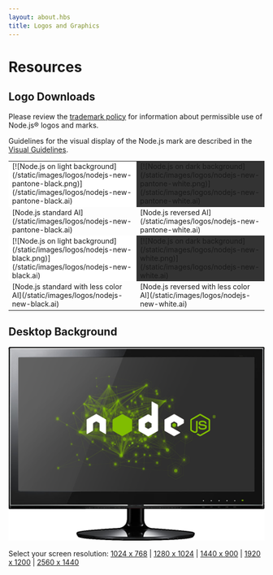 ```yaml
---
layout: about.hbs
title: Logos and Graphics
---
```

# Resources

## Logo Downloads

 Please review the [trademark policy](/about/trademark/) for information about permissible use of Node.js&reg; logos and marks.

 Guidelines for the visual display of the Node.js mark are described in
 the [Visual Guidelines](/static/documents/foundation-visual-guidelines.pdf).

<table border="0" cellspacing="0" cellpadding="10" class="logos">
  <tr>
    <td bgcolor="#FFFFFF">[![Node.js on light background](/static/images/logos/nodejs-new-pantone-black.png)](/static/images/logos/nodejs-new-pantone-black.ai)</td>
    <td bgcolor="#333333">[![Node.js on dark background](/static/images/logos/nodejs-new-pantone-white.png)](/static/images/logos/nodejs-new-pantone-white.ai)</td>
  </tr>
  <tr>
    <td>[Node.js standard AI](/static/images/logos/nodejs-new-pantone-black.ai)</td>
    <td>[Node.js reversed AI](/static/images/logos/nodejs-new-pantone-white.ai)</td>
  </tr>
  <tr>
    <td bgcolor="#FFFFFF">[![Node.js on light background](/static/images/logos/nodejs-new-black.png)](/static/images/logos/nodejs-new-black.ai)</td>
    <td bgcolor="#333333">[![Node.js on dark background](/static/images/logos/nodejs-new-white.png)](/static/images/logos/nodejs-new-white.ai)</td>
  </tr>
  <tr>
    <td>[Node.js standard with less color AI](/static/images/logos/nodejs-new-black.ai)</td>
    <td>[Node.js reversed with less color AI](/static/images/logos/nodejs-new-white.ai)</td>
  </tr>
</table>

## Desktop Background

![Screensavers](/static/images/logos/monitor.png)

Select your screen resolution: <span class="desktops">[1024 x 768](/static/images/logos/nodejs-1024x768.png)  | [1280 x 1024](/static/images/logos/nodejs-1280x1024.png) | [1440 x 900](/static/images/logos/nodejs-1440x900.png) | [1920 x 1200](/static/images/logos/nodejs-1920x1200.png) | [2560 x 1440](/static/images/logos/nodejs-2560x1440.png)</span>
